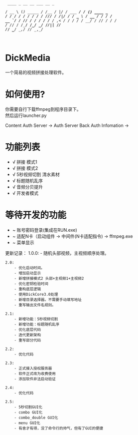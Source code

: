  <code>   ____     _            __      __  ___               __   _         
   / __ \   (_)  _____   / /__   /  |/  /  ___     ____/ /  (_)  ____ _
  / / / /  / /  / ___/  / //_/  / /|_/ /  / _ \   / __  /  / /  / __ `/
 / /_/ /  / /  / /__   / ,<    / /  / /  /  __/  / /_/ /  / /  / /_/ / 
/_____/  /_/   \___/  /_/|_|  /_/  /_/   \___/   \__,_/  /_/   \__,_/  

</code>

# DickMedia
一个简易的视频拼接处理软件。

# 如何使用?
你需要自行下载ffmpeg到程序目录下。  
然后运行launcher.py

Content Auth Server -> Auth Server Back Auth Infomation -> 

# 功能列表
* √ 拼接 模式1
* √ 拼接 模式2
* √ 5秒视频切割 清水素材
* √ 标题随机乱序
* √ 音频分贝提升
* √ 开发者模式

# 等待开发的功能
* ~ 账号密码登录(集成在RUN.exe)
* ~ 适配N卡（启动组件 -> 中间件(N卡适配指令) -> ffmpeg.exe
* ~ 菜单显示

更新记录：
    1.0.0:
        - 随机头部视频，主视频顺序处理。
    
    2.0:
        - 优化启动时间。
        - 增加启动显示
        - 新增拼接模式2 头部+主视频1+主视频2
        - 优化密钥检验时间
        - 重构底层逻辑
        - 使用DickCore3.0处理
        - 新增目录选择器。不需要手动填写地址
        - 重写输出文件名规则。
    
    2.1:
        - 新增功能：5秒视频切割
        - 新增功能：标题随机乱序
        - 优化底层代码
        - 迭代更新架构
        - 重写部分代码
    
    2.2: 
        - 优化代码
    
    2.3:
        - 正式接入授权服务器
        - 软件正式改为收费使用
        - 添加软件非法启动验证
    
    2.4:
        - 优化代码
    
    2.5:
        - 5秒切割GUI化
        - combo GUI化
        - combo_double GUI化
        - menu GUI化
        - 有舍才有得，没了命令行的帅气，但有了GUI的便捷
        
